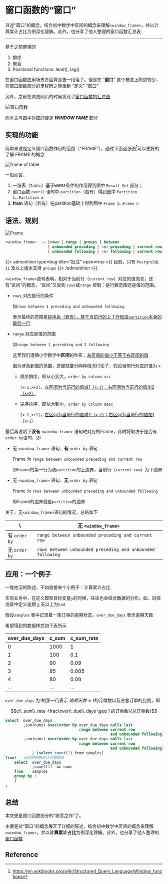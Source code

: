 # 窗口函数的“窗口”


详述“窗口”的概念，结合初中数学中区间的概念来理解`<window_frame>`，并以计算累计占比为例深化理解。此外，也分享了他人整理的窗口函数汇总表
<!--more-->

---

基于之前整理的

1. 排序
2. 聚合
3. Positional functions: lead(), lag()

在窗口函数应用场景方面算是告一段落了。但是在 “**窗口**” 这个概念上陈述较少，在窗口函数部分的里程碑之际重新 “定义” “窗口”

另外，之前在浏览网页的时候发现了[窗口函数的汇总图](https://learnsql.com/blog/sql-window-functions-cheat-sheet/)

![窗口函数](https://gitee.com/unclehu/pic/raw/master/img/%E7%AA%97%E5%8F%A3%E5%87%BD%E6%95%B0.png)


而本文与图中对应的便是 ***WINDOW FAME*** 部分


## 实现的功能

简单来说是定义窗口函数作用的范围（"FRAME"），通过下面这张图[^1]可以更好的了解 FRAME 的概念

![frame of table](https://upload.wikimedia.org/wikipedia/commons/thumb/0/09/SQLWindowFunction.svg/1280px-SQLWindowFunction.svg.png)

一般而言，

1. 一张表（`Table`）基于`WHERE`条件的作用得到图中 `Result Set` 部分；
2. 窗口函数 `over()` 语句中 `partition`（若有）得到图中 `Partition 1`...`Partition m`
3. **fram** 语句（若有）在partition基础上得到图中 `Frame 1`...`Frame n`


## 语法、规则

![Frame](https://learnsql.com/blog/sql-window-functions-cheat-sheet/window-frame.png)

```sql
<window_frame>  := [rows | range | groups ] between 
                   [ unbounded preceding | <n> preceding | current row ] and
                   [ unbounded following | <n> following | current row ]
```

{{< admonition type=bug title="批注" open=true >}}
目前，只有 `PostgreSQL 11` 及以上版本支持 `groups`
{{< /admonition >}}


`<window_frame>`语句表明，相对于当前行（`current row`）对应的值而言，还有“区间”的概念，“区间”又受到 `rows`或`range` 控制：是行数范围还是值的范围。

* `rows` 对应是行的条件

    如`rows between 1 preceding and unbounded following` 
    
    表示最终的范围是<u>排序后（若有），基于当前行的上 1 行和该`partition`本身的最后一行</u>
    
* `range` 对应是值的范围

    如`range between 1 preceding and 2 following` 
    
    这里我们遵循小学数学中**区间**的性质：<u>左区间的值小于等于右区间的值</u>
    
    因为涉及到值的范围，这里就要分两种情况讨论了，假设当前行对应的值为 `x`
    
    - 顺序排序，即从小到大，`order by column asc`
    
        `[x-1,x+2]`，<u>左区间为当前行的值减1（`x-1`）；右区间为当前行的值加2（`x+2`）</u>
    
    - 逆序排序，即从大到小，`order by column desc`
    
        `[x-2,x+1]`，<u>左区间为当前行的值减2（`x-2`）；右区间为当前行的值加1（`x+1`）</u>


最后再说明下**没有** `<window_frame>` 语句时对应的Frame，此时将取决于是否有`order by`语句，即

* 无 `<window_frame>` 语句、**有** `order by` 语句
  
    Frame 为 `range between unbounded preceding and current row`

    即Frame的第一行为该`partition`的上边界，当前行（`current row`）为下边界

* 无 `<window_frame>` 语句、**无** `order by` 语句

    Frame 为 `rows between unbounded preceding and unbounded following`
    
    即Frame的边界就是`partition`的边界
    

关于，无`<window_frame>`语句的情况，总结如下

\ | 无 `<window_frame>`
---|---
有 `order by` | `range between unbounded preceding and current row`
无 `order by` | `rows between unbounded preceding and unbounded following`



## 应用：一个例子

一堆枯涩的陈述，不如直接来个小例子：计算累计占比

实际业务中，在定义模型目标变量`y`的时候，往往也会结合数据的分布。如，风控场景中定义逾期  <u>x</u> 天以上为`bad`

假设`samples` 表中记录着一笔订单的逾期状态，`over_due_days` 表示逾期天数

希望得到的数据样式如下表所示


over_due_days | c_sum | c_sum_rate
---|---|---
0 | 1000 | 1
1 | 100 | 0.1
2 | 90 | 0.09
3 | 85 | 0.085
4 | 80 | 0.08
...|...|...

`over_due_days` 为1的那一行表示 $逾期天数 \geq 1$的订单数以及占总订单的比例，即

$$c\\_sum\\_rate=\frac{over\\_due\\_days \geq 1 的订单数}{总订单数}$$

```sql
select  over_due_days
        ,sum(nums) over(order by over_due_days nulls last
                                 range between current row 
                                               and unbounded following)      as c_sum
        ,sum(nums) over(order by over_due_days nulls last
                                 range between current row 
                                               and unbounded following)
            / (select count(1) from samples)                                 as c_sum_rate
from(-- 分逾期天数统计订单数量
    select  over_due_days
            ,count(1)  as nums
    from    samples
    group by 1
    )
;
```


## 总结

本文便是窗口函数部分的“收官之作”了。

主要是对“窗口”的概念展开了详细的陈述，结合初中数学中区间的概念来理解`<window_frame>`，并以**计算累计占比**为例深化理解。此外，也分享了他人整理的[窗口函数](https://learnsql.com/blog/sql-window-functions-cheat-sheet/ "窗口函数")

## Reference

[^1]: https://en.wikibooks.org/wiki/Structured_Query_Language/Window_functions



<head> 
    <script defer src="https://use.fontawesome.com/releases/v5.0.13/js/all.js"></script> 
    <script defer src="https://use.fontawesome.com/releases/v5.0.13/js/v4-shims.js"></script> 
</head> 
<link rel="stylesheet" href="https://use.fontawesome.com/releases/v5.0.13/css/all.css">
